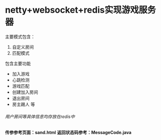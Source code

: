 # netty+websocket+redis实现游戏服务器

主要模式包含：
1. 自定义房间
2. 匹配模式

包含主要功能
* 加入游戏
* 心跳检测
* 游戏匹配
* 创建加入房间
* 退出房间
* 房主踢人
等

###### 用户房间等具体信息均存放在redis中

**传参参考页面：sand.html**
**返回状态码参考：MessageCode.java**